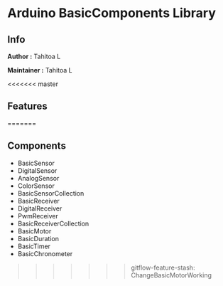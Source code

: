 # Arduino BasicComponents Library

## Info
__Author :__ Tahitoa L

__Maintainer :__ Tahitoa L

<<<<<<< master
## Features
=======
## Components
* BasicSensor
* DigitalSensor
* AnalogSensor
* ColorSensor
* BasicSensorCollection
* BasicReceiver
* DigitalReceiver
* PwmReceiver
* BasicReceiverCollection
* BasicMotor
* BasicDuration
* BasicTimer
* BasicChronometer
>>>>>>> gitflow-feature-stash: ChangeBasicMotorWorking
